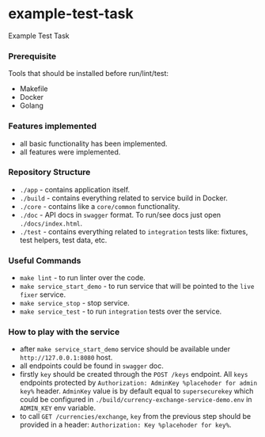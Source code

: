 # example-test-task
Example Test Task

### Prerequisite
Tools that should be installed before run/lint/test:
- Makefile
- Docker
- Golang

### Features implemented
- all basic functionality has been implemented.
- all features were implemented.

### Repository Structure
- `./app` - contains application itself.
- `./build` - contains everything related to service build in Docker.
- `./core` - contains like a `core/common` functionality.
- `./doc` - API docs in `swagger` format. To run/see docs just open `./docs/index.html`.
- `./test` - contains everything related to `integration` tests like: fixtures, test helpers, test data, etc.

### Useful Commands
- `make lint` - to run linter over the code.
- `make service_start_demo` - to run service that will be pointed to the `live` `fixer` service.
- `make service_stop` - stop service.
- `make service_test` - to run `integration` tests over the service.

### How to play with the service

- after `make service_start_demo` service should be available under `http://127.0.0.1:8080` host.
- all endpoints could be found in `swagger` doc.
- firstly `key` should be created through the `POST /keys` endpoint. All `keys` endpoints protected by `Authorization: AdminKey %placehoder for admin key%` header. 
`AdminKey` value is by default equal to `supersecurekey` which could be configured in `./build/currency-exchange-service-demo.env` in `ADMIN_KEY` env variable.
- to call `GET /currencies/exchange`, `key` from the previous step should be provided in a header: `Authorization: Key %placehoder for key%`. 



